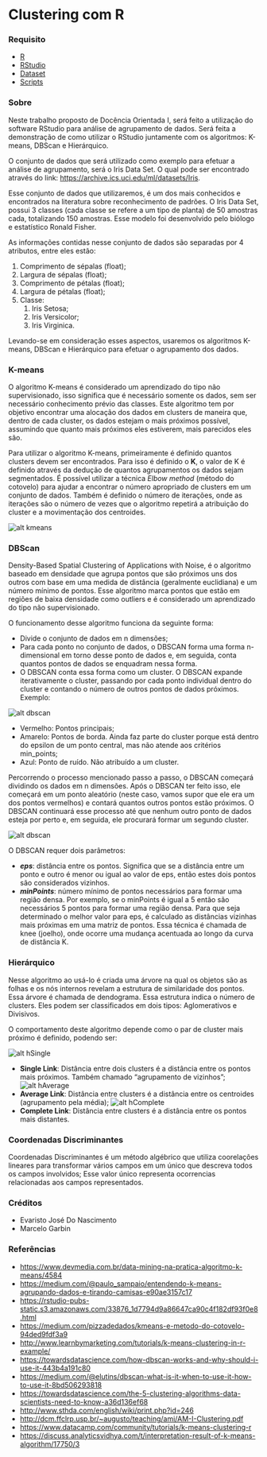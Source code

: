 # Clustering com R

### Requisito
 - [R](https://www.r-project.org/)
 - [RStudio](https://www.rstudio.com/)
 - [Dataset](https://archive.ics.uci.edu/ml/datasets.php)
 - [Scripts](https://github.com/marcelogarbin/clustering-com-r-studio/tree/master/Iris)

### Sobre
Neste trabalho proposto de Docência Orientada I, será feito a utilização do software RStudio para análise de agrupamento de dados. Será feita a demonstração de como utilizar o RStudio juntamente com os algoritmos: K-means, DBScan e Hierárquico.

O conjunto de dados que será utilizado como exemplo para efetuar a análise de agrupamento, será o Iris Data Set. O qual pode ser encontrado através do link: https://archive.ics.uci.edu/ml/datasets/Iris.

Esse conjunto de dados que utilizaremos, é um dos mais conhecidos e encontrados na literatura sobre reconhecimento de padrões. O Iris Data Set, possui 3 classes (cada classe se refere a um tipo de planta) de 50 amostras cada, totalizando 150 amostras. Esse modelo foi desenvolvido pelo biólogo e estatístico Ronald Fisher.

As informações contidas nesse conjunto de dados são separadas por 4 atributos, entre eles estão:
1.	Comprimento de sépalas (float);
2.	Largura de sépalas (float);
3.	Comprimento de pétalas (float);
4.	Largura de pétalas (float);
5.	Classe:
    1.	Iris Setosa;
    2.	Iris Versicolor;
    3.	Iris Virginica.

Levando-se em consideração esses aspectos, usaremos os algoritmos K-means, DBScan e Hierárquico para efetuar o agrupamento dos dados.

### K-means
O algoritmo K-means é considerado 	um aprendizado do tipo não supervisionado, isso significa que é necessário somente os dados, sem ser necessário conhecimento prévio das classes. Este algoritmo tem por objetivo encontrar uma alocação dos dados em clusters de maneira que, dentro de cada cluster, os dados estejam o mais próximos possível, assumindo que quanto mais próximos eles estiverem, mais parecidos eles são. 

Para utilizar o algoritmo K-means, primeiramente é definido quantos clusters devem ser encontrados. Para isso é definido o __K__, o valor de K é definido através da dedução de quantos agrupamentos os dados sejam segmentados. É possível utilizar a técnica *Elbow method* (método do cotovelo) para ajudar a encontrar o número apropriado de clusters em um conjunto de dados. Também é definido o número de iterações, onde as iterações são o número de vezes que o algoritmo repetirá a atribuição do cluster e a movimentação dos centroides.

![alt kmeans](https://raw.githubusercontent.com/marcelogarbin/clustering-com-r-studio/master/img/kmeans.gif)

### DBScan
Density-Based Spatial Clustering of Applications with Noise, é o algoritmo baseado em densidade que agrupa pontos que são próximos uns dos outros com base em uma medida de distância (geralmente euclidiana) e um número mínimo de pontos. Esse algoritmo marca pontos que estão em regiões de baixa densidade como outliers e é considerado um aprendizado do tipo não supervisionado.

O funcionamento desse algoritmo funciona da seguinte forma:
- Divide o conjunto de dados em n dimensões;
- Para cada ponto no conjunto de dados, o DBSCAN forma uma forma n-dimensional em torno desse ponto de dados e, em seguida, conta quantos pontos de dados se enquadram nessa forma.
- O DBSCAN conta essa forma como um cluster. O DBSCAN expande iterativamente o cluster, passando por cada ponto individual dentro do cluster e contando o número de outros pontos de dados próximos. Exemplo:

![alt dbscan](https://raw.githubusercontent.com/marcelogarbin/clustering-com-r-studio/master/img/dbscan.png)

- Vermelho: Pontos principais;
- Amarelo: Pontos de borda. Ainda faz parte do cluster porque está dentro do epsilon de um ponto central, mas não atende aos critérios min_points;
- Azul: Ponto de ruído. Não atribuído a um cluster.

Percorrendo o processo mencionado passo a passo, o DBSCAN começará dividindo os dados em n dimensões. Após o DBSCAN ter feito isso, ele começará em um ponto aleatório (neste caso, vamos supor que ele era um dos pontos vermelhos) e contará quantos outros pontos estão próximos. O DBSCAN continuará esse processo até que nenhum outro ponto de dados esteja por perto e, em seguida, ele procurará formar um segundo cluster.

![alt dbscan](https://raw.githubusercontent.com/marcelogarbin/clustering-com-r-studio/master/img/dbscan.gif)

O DBSCAN requer dois parâmetros:
- __*eps*__: distância entre os pontos. Significa que se a distância entre um ponto e outro é menor ou igual ao valor de eps, então estes dois pontos são considerados vizinhos.
- __*minPoints*__: número mínimo de pontos necessários para formar uma região densa. Por exemplo, se o minPoints é igual a 5 então são necessários 5 pontos para formar uma região densa.
Para que seja determinado o melhor valor para eps, é calculado as distâncias vizinhas mais próximas em uma matriz de pontos. Essa técnica é chamada de knee (joelho), onde ocorre uma mudança acentuada ao longo da curva de distância K.

### Hierárquico
Nesse algoritmo ao usá-lo é criada uma árvore na qual os objetos são as folhas e os nós internos revelam a estrutura de similaridade dos pontos. Essa árvore é chamada de dendograma. Essa estrutura indica o número de clusters.
Eles podem ser classificados em dois tipos: Aglomerativos e Divisivos.

O comportamento deste algoritmo depende como o par de cluster mais próximo é definido, podendo ser:

![alt hSingle](https://raw.githubusercontent.com/marcelogarbin/clustering-com-r-studio/master/img/hierarquico-single.png)
- __Single Link__: Distância entre dois clusters é a distância entre os pontos mais próximos. Também chamado “agrupamento de vizinhos”;
![alt hAverage](https://raw.githubusercontent.com/marcelogarbin/clustering-com-r-studio/master/img/hierarquico-average.png)
- __Average Link__: Distância entre clusters é a distância entre os centroides (agrupamento pela média);
![alt hComplete](https://raw.githubusercontent.com/marcelogarbin/clustering-com-r-studio/master/img/hierarquico-complete.png)
- __Complete Link__: Distância entre clusters é a distância entre os pontos mais distantes.


### Coordenadas Discriminantes
Coordenadas Discriminantes é um método algébrico que utiliza coorelações lineares para transformar vários campos em um único que descreva todos os campos involvidos;
Esse valor único representa ocorrencias relacionadas aos campos representados.

### Créditos
- Evaristo José Do Nascimento
- Marcelo Garbin

### Referências
- https://www.devmedia.com.br/data-mining-na-pratica-algoritmo-k-means/4584
- https://medium.com/@paulo_sampaio/entendendo-k-means-agrupando-dados-e-tirando-camisas-e90ae3157c17
- https://rstudio-pubs-static.s3.amazonaws.com/33876_1d7794d9a86647ca90c4f182df93f0e8.html
- https://medium.com/pizzadedados/kmeans-e-metodo-do-cotovelo-94ded9fdf3a9
- http://www.learnbymarketing.com/tutorials/k-means-clustering-in-r-example/
- https://towardsdatascience.com/how-dbscan-works-and-why-should-i-use-it-443b4a191c80
- https://medium.com/@elutins/dbscan-what-is-it-when-to-use-it-how-to-use-it-8bd506293818
- https://towardsdatascience.com/the-5-clustering-algorithms-data-scientists-need-to-know-a36d136ef68
- http://www.sthda.com/english/wiki/print.php?id=246
- http://dcm.ffclrp.usp.br/~augusto/teaching/ami/AM-I-Clustering.pdf
- https://www.datacamp.com/community/tutorials/k-means-clustering-r
- https://discuss.analyticsvidhya.com/t/interpretation-result-of-k-means-algorithm/17750/3